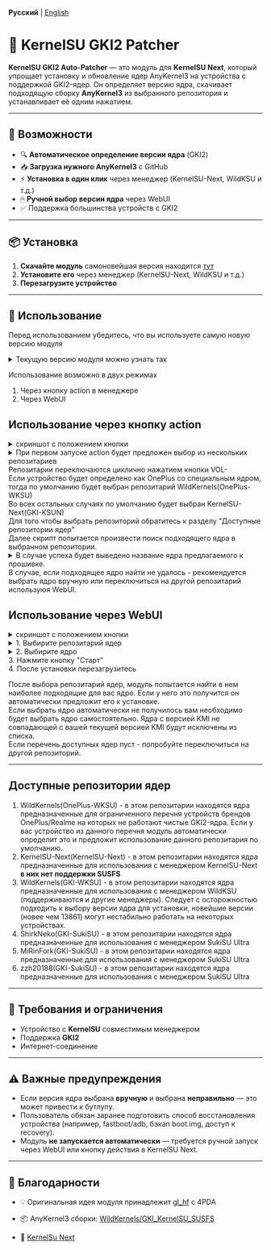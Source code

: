 **Русский** | [English](README_EN.md)

# 🧩 KernelSU GKI2 Patcher

**KernelSU GKI2 Auto-Patcher** — это модуль для **KernelSU Next**, который упрощает установку и обновление ядер AnyKernel3 на устройства с поддержкой GKI2-ядер.
Он определяет версию ядра, скачивает подходящую сборку **AnyKernel3** из выбранного репозитория и устанавливает её одним нажатием.

---

## 🔧 Возможности

- 🔍 **Автоматическое определение версии ядра** (GKI2)
- 📥 **Загрузка нужного AnyKernel3** с GitHub
- ⚡ **Установка в один клик** через менеджер (KernelSU-Next, WildKSU и т.д.)
- 🖱 **Ручной выбор версии ядра** через WebUI
- ✅ Поддержка большинства устройств с GKI2

---

## 📦 Установка

1. **Скачайте модуль** самоновейшая версия находится [тут](https://github.com/CMiSSioN/GKI_patcher_curl_ui/releases/latest)  
2. **Установите его** через менеджер (KernelSU-Next, WildKSU и т.д.)
3. **Перезагрузите устройство**  

---

## 🚀 Использование

Перед использованием убедитесь, что вы используете самую новую версию модуля
<details>
<summary>Текущую версию модуля можно узнать так</summary>
<IMG src="https://raw.githubusercontent.com/CMiSSioN/GKI_patcher_curl_ui/refs/heads/master/docs/images/version.png"/>
</details>

Использование возможно в двух режимах
1. Через кнопку action в менеджере
2. Через WebUI

## Использование через кнопку action
<details>
<summary>скриншот с положением кнопки</summary>
<IMG src="https://raw.githubusercontent.com/CMiSSioN/GKI_patcher_curl_ui/refs/heads/master/docs/images/action.png"/>
</details>
<details>
<summary>При первом запуске action будет предложен выбор из нескольких репозитариев</summary>
<IMG src="https://raw.githubusercontent.com/CMiSSioN/GKI_patcher_curl_ui/refs/heads/master/docs/images/action_kernel_repo.png"/>
</details>
Репозитарии переключаются циклично нажатием кнопки VOL- <br/>
Если устройство будет определено как OnePlus со специальным ядром, тогда по умолчанию будет выбран репозитарий WildKernels(OnePlus-WKSU) <br/>
Во всех остальных случаях по умолчанию будет выбран KernelSU-Next(GKI-KSUN) <br/>
Для того чтобы выбрать репозиторий обратитесь к разделу "Доступные репозитории ядер" <br/>
Далее скрипт попытается произвести поиск подходящего ядра в выбранном репозитории. 
<details>
<summary>В случае успеха будет выведено название ядра предлагаемого к прошивке.</summary>
<IMG src="https://raw.githubusercontent.com/CMiSSioN/GKI_patcher_curl_ui/refs/heads/master/docs/images/action_kernel_app.png"/>
</details>
В случае, если подходящее ядро найти не удалось - рекомендуется выбрать ядро вручную или переключиться на другой репозитарий используюя WebUI.

## Использование через WebUI
<details>
<summary>скриншот с положением кнопки</summary>
<IMG src="https://raw.githubusercontent.com/CMiSSioN/GKI_patcher_curl_ui/refs/heads/master/docs/images/webui.png"/>
</details>
<details>
<summary>1. Выбирите репозитарий ядер</summary>
<IMG src="https://raw.githubusercontent.com/CMiSSioN/GKI_patcher_curl_ui/refs/heads/master/docs/images/webui_repo_sel.png"/>
</details>
<details>
<summary>2. Выбирите ядро</summary>
<IMG src="https://raw.githubusercontent.com/CMiSSioN/GKI_patcher_curl_ui/refs/heads/master/docs/images/webui_kernel_sel.png"/>
</details>
3. Нажмите кнопку "Старт"<br/>
4. После установки перезагрузитесь<br/>

После выбора репозитарий ядер, модуль попытается найти в нем наиболее подходящие для вас ядро. Если у него это получится он автоматически предложит его к установке. <br/>
Если выбрать ядро автоматически не получилось вам необходимо будет выбрать ядро самостоятельно. Ядра с версией KMI не совпадающей с вашей текущей версией KMI будут исключены из списка. <br/>
Если перечень доступных ядер пуст - попробуйте переключиться на другой репозиторий. <br/>

---

## Доступные репозитории ядер

1. WildKernels(OnePlus-WKSU) - в этом репозитарии находятся ядра предназначенные для ограниченного перечня устройств брендов OnePlus/Realme на которых не работают чистые GKI2-ядра. Если у вас устройство из данного перечня модуль автоматически определит это и предложит использование данного репозитария по умолчанию.
2. KernelSU-Next(KernelSU-Next) - в этом репозитарии находятся ядра предназначенные для использования с менеджером KernelSU-Next **в них нет поддержки SUSFS**
3. WildKernels(GKI-WKSU) - в этом репозитарии находятся ядра предназначенные для использования с менеджером WildKSU (поддерживаются и другие менеджеры). Следует с осторожностью подходить к выбору версии ядра для установки, новейшие версии (новее чем 13861) могут нестабильно работать на некоторых устройствах. 
4. ShirkNeko(GKI-SukiSU) - в этом репозитарии находятся ядра предназначенные для использования с менеджером SukiSU Ultra
5. MiRinFork(GKI-SukiSU) - в этом репозитарии находятся ядра предназначенные для использования с менеджером SukiSU Ultra
6. zzh20188(GKI-SukiSU) - в этом репозитарии находятся ядра предназначенные для использования с менеджером SukiSU Ultra

---

## 📄 Требования и ограничения

- Устройство с **KernelSU** совместимым менеджером
- Поддержка **GKI2**
- Интернет-соединение

---

## ⚠️ Важные предупреждения

- Если версия ядра выбрана **вручную** и выбрана **неправильно** — это может привести к бутлупу.  
- Пользователь обязан заранее подготовить способ восстановления устройства (например, fastboot/adb, бэкап boot.img, доступ к recovery).  
- Модуль **не запускается автоматически** — требуется ручной запуск через WebUI или кнопку действия в KernelSU Next.

---

## 🙏 Благодарности

- 💡 Оригинальная идея модуля принадлежит [gl_hf](https://4pda.to/forum/index.php?showuser=2137182) с 4PDA  

- 📦 AnyKernel3 сборки: [WildKernels/GKI_KernelSU_SUSFS](https://github.com/WildKernels/GKI_KernelSU_SUSFS/releases)

 - 💎 [KernelSu Next](https://github.com/KernelSU-Next/KernelSU-Next)
